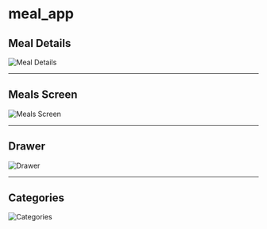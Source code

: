 # meal_app

## Meal Details
![Meal Details](https://user-images.githubusercontent.com/25183920/74128308-ec58fd80-4baa-11ea-9adc-684f15f57843.png)

---
## Meals Screen
![Meals Screen](https://user-images.githubusercontent.com/25183920/74129666-28da2880-4bae-11ea-8d66-2a99e609a3c9.png)

---
## Drawer
![Drawer](https://user-images.githubusercontent.com/25183920/74129667-2a0b5580-4bae-11ea-94fc-a739a17e7bcf.png)

---
## Categories
![Categories](https://user-images.githubusercontent.com/25183920/74129662-27a8fb80-4bae-11ea-93d8-af795a0210e5.png)


